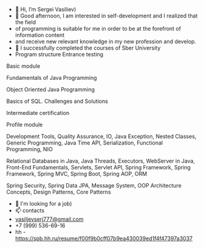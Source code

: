 - 👋 Hi, I’m Sergei Vasiliev)
- 👀 Good afternoon, I am interested in self-development and I realized that the field 
- of programming is suitable for me in order to be at the forefront of information content 
- and receive new relevant knowledge in my new profession and develop.
- 🌱 I successfully completed the courses of Sber University
- Program structure
Entrance testing

Basic module

Fundamentals of Java Programming

Object Oriented Java Programming

Basics of SQL. Challenges and Solutions

Intermediate certification

Profile module

Development Tools, Quality Assurance, IO, Java Exception,
Nested Classes, Generic Programming, Java Time API,
Serialization, Functional Programming, NIO

Relational Databases in Java, Java Threads, Executors,
WebServer in Java, Front-End Fundamentals, Servlets, 
Servlet API, Spring Framework, Spring Framework,
Spring MVC, Spring Boot, Spring AOP, ORM

Spring Security, Spring Data JPA,
Message System, OOP Architecture Concepts,
Design Patterns, Core Patterns

- 💞️ I'm looking for a job)
- 📫 contacts 
-  vasiljevserj777@gmail.com
- +7 (999) 536-69-16
- hh - https://spb.hh.ru/resume/f00f9b0cff07b9ea430039ed1f4f47397a3037

<!---
svasiliev30/svasiliev30 is a ✨ special ✨ repository because its `README.md` (this file) appears on your GitHub profile.
You can click the Preview link to take a look at your changes.
--->
